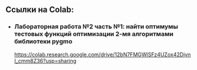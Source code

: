 ## Ссылки на Colab:

* ### Лабораторная работа №2 часть №1: найти оптимумы тестовых функций оптимизации 2-мя алгоритмами библиотеки pygmo

    https://colab.research.google.com/drive/12bN7FMGWlSFz4UZox42DjvnI_cmm8Z36?usp=sharing
